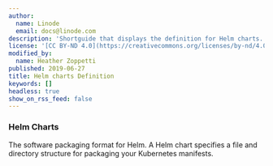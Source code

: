 ```yaml
---
author:
  name: Linode
  email: docs@linode.com
description: 'Shortguide that displays the definition for Helm charts.'
license: '[CC BY-ND 4.0](https://creativecommons.org/licenses/by-nd/4.0)'
modified_by:
  name: Heather Zoppetti
published: 2019-06-27
title: Helm charts Definition
keywords: []
headless: true
show_on_rss_feed: false
---
```


### Helm Charts

The software packaging format for Helm. A Helm chart specifies a file and directory structure for packaging your Kubernetes manifests.